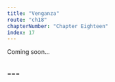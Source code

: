 ```yaml
---
title: "Venganza"
route: "ch18"
chapterNumber: "Chapter Eighteen"
index: 17
---
```


Coming soon...

## ---